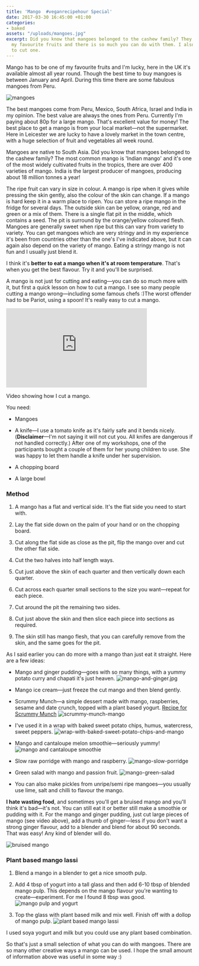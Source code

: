 ```yaml
---
title: 'Mango  #veganrecipehour Special'
date: 2017-03-30 16:45:00 +01:00
categories:
- baked
assets: "/uploads/mangoes.jpg"
excerpt: Did you know that mangoes belonged to the cashew family? They are one of
  my favourite fruits and there is so much you can do with them. I also show you how
  to cut one.
---
```


Mango has to be one of my favourite fruits and I'm lucky, here in the UK it's available almost all year round. Though the best time to buy mangoes is between January and April. During this time there are some fabulous mangoes from Peru.

![mangoes](/uploads/mangoes.jpg)

The best mangoes come from Peru, Mexico, South Africa, Israel and India in my opinion. The best value are always the ones from Peru. Currently I'm paying about 80p for a large mango. That's excellent value for money! The best place to get a mango is from your local market—not the supermarket. Here in Leicester we are lucky to have a lovely market in the town centre, with a huge selection of fruit and vegetables all week round.

Mangoes are native to South Asia. Did you know that mangoes belonged to the cashew family? The most common mango is 'Indian mango' and it's one of the most widely cultivated fruits in the tropics, there are over 400 varieties of mango. India is the largest producer of mangoes, producing about 18 million tonnes a year!

The ripe fruit can vary in size in colour. A mango is ripe when it gives while pressing the skin gently, also the colour of the skin can change. If a mango is hard keep it in a warm place to ripen. You can store a ripe mango in the fridge for several days. The outside skin can be yellow, orange, red and green or a mix of them. There is a single flat pit in the middle, which contains a seed. The pit is surround by the orange/yellow coloured flesh. Mangoes are generally sweet when ripe but this can vary from variety to variety. You can get mangoes which are very stringy and in my experience it's been from countries other than the one's I've indicated above, but it can again also depend on the variety of mango. Eating a stringy mango is not fun and I usually just blend it.

I think it's **better to eat a mango when it's at room temperature**. That's when you get the best flavour. Try it and you'll be surprised.

A mango is not just for cutting and eating—you can do so much more with it, but first a quick lesson on how to cut a mango. I see so many people cutting a mango wrong—including some famous chefs :)The worst offender had to be Pariot, using a spoon! It's really easy to cut a mango.

<iframe src="https://player.vimeo.com/video/210798199" width="380" height="214" frameborder="0" webkitallowfullscreen mozallowfullscreen allowfullscreen></iframe>

Video showing how I cut a mango.

You need:

* Mangoes

* A knife—I use a tomato knife as it's fairly safe and it bends nicely. (**Disclaimer**—I'm not saying it will not cut you. All knifes are dangerous if not handled correctly.) After one of my workshops, one of the participants bought a couple of them for her young children to use. She was happy to let them handle a knife under her supervision.

* A chopping board

* A large bowl

### Method

1. A mango has a flat and vertical side. It's the flat side you need to start with.

2. Lay the flat side down on the palm of your hand or on the chopping board.

3. Cut along the flat side as close as the pit, flip the mango over and cut the other flat side.

4. Cut the two halves into half length ways.

5. Cut just above the skin of each quarter and then vertically down each quarter.

6. Cut across each quarter small sections to the size you want—repeat for each piece.

7. Cut around the pit the remaining two sides.

8. Cut just above the skin and then slice each piece into sections as required.

9. The skin still has mango flesh, that you can carefully remove from the skin, and the same goes for the pit.

As I said earlier you can do more with a mango than just eat it straight. Here are a few ideas:

* Mango and ginger pudding—goes with so many things, with a yummy potato curry and chapati it's just heaven.
![mango-and-ginger.jpg](/uploads/mango-and-ginger.jpg)

* Mango ice cream—just freeze the cut mango and then blend gently.

* Scrummy Munch—a simple dessert made with mango, raspberries, sesame and date crunch, topped with a plant based yogurt. [Recipe for Scrummy Munch](https://yomojo.co.uk/journal/scrummy-munch-easy-dessert-made-in-minutes/)
![scrummy-munch-mango](/uploads/scrummy-munch-mango-f8503c.jpg)

* I've used it in a wrap with baked sweet potato chips, humus, watercress, sweet peppers.
![wrap-with-baked-sweet-potato-chips-and-mango](/uploads/wrap-with-baked-sweet-potato-chips-and-mango.jpg)

* Mango and cantaloupe melon smoothie—seriously yummy!
![mango and cantaloupe smoothie](/uploads/mango-and-cantaloupe.jpg)

* Slow raw porridge with mango and raspberry.
![mango-slow-porridge](/uploads/mango-slow-porridge.jpg)

* Green salad with mango and passion fruit.
![mango-green-salad](/uploads/mango-green-salad.jpg)

* You can also make pickles from unripe/semi ripe mangoes—you usually use lime, salt and chilli to flavour the mango.

**I hate wasting food**, and sometimes you'll get a bruised mango and you'll think it's bad—it's not. You can still eat it or better still make a smoothie or pudding with it. For the mango and ginger pudding, just cut large pieces of mango (see video above), add a thumb of ginger—less if you don't want a strong ginger flavour, add to a blender and blend for about 90 seconds. That was easy! Any kind of blender will do.

![bruised mango](/uploads/bruised-mango.jpg)

### Plant based mango lassi

1. Blend a mango in a blender to get a nice smooth pulp.

2. Add 4 tbsp of yogurt into a tall glass and then add 6-10 tbsp of blended mango pulp. This depends on the mango flavour you're wanting to create—experiment. For me I found 8 tbsp was good.
![mango pulp and yogurt](/uploads/mango-pulp-yogurt.jpg)

3. Top the glass with plant based milk and mix well. Finish off with a dollop of mango pulp.
![plant based mango lassi](/uploads/mango-lassi.jpg)

I used soya yogurt and milk but you could use any plant based combination.

So that's just a small selection of what you can do with mangoes. There are so many other creative ways a mango can be used. I hope the small amount of information above was useful in some way :)
